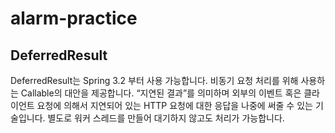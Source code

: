 # alarm-practice

## DeferredResult
DeferredResult는 Spring 3.2 부터 사용 가능합니다. 비동기 요청 처리를 위해 사용하는 Callable의 대안을 제공합니다. “지연된 결과”를 의미하며 외부의 이벤트 혹은 클라이언트 요청에 의해서 지연되어 있는 HTTP 요청에 대한 응답을 나중에 써줄 수 있는 기술입니다. 별도로 워커 스레드를 만들어 대기하지 않고도 처리가 가능합니다.
